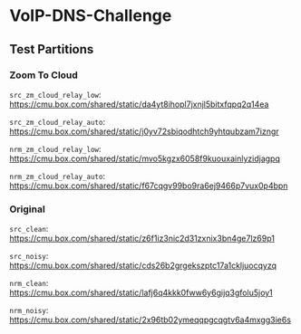 # VoIP-DNS-Challenge

## Test Partitions

### Zoom To Cloud

`src_zm_cloud_relay_low`: https://cmu.box.com/shared/static/da4yt8ihopl7jxnjl5bitxfqpq2q14ea

`src_zm_cloud_relay_auto`: https://cmu.box.com/shared/static/j0yv72sbiqodhtch9yhtqubzam7izngr

`nrm_zm_cloud_relay_low`: https://cmu.box.com/shared/static/mvo5kgzx6058f9kuouxainlyzidjagpq

`nrm_zm_cloud_relay_auto`: https://cmu.box.com/shared/static/f67cqgv99bo9ra6ej9466p7vux0p4bpn

### Original

`src_clean`: https://cmu.box.com/shared/static/z6f1iz3nic2d31zxnix3bn4ge7lz69p1

`src_noisy`: https://cmu.box.com/shared/static/cds26b2grgekszptc17a1ckljuocqyzq

`nrm_clean`: https://cmu.box.com/shared/static/lafj6q4kkk0fww6y6gijq3gfolu5joy1

`nrm_noisy`: https://cmu.box.com/shared/static/2x96tb02ymeqqpgcqgtv6a4mxgg3ie6s
